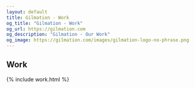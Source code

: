 ```yaml
---
layout: default
title: Gilmation - Work
og_title: "Gilmation - Work"
og_url: https://gilmation.com
og_description: "Gilmation - Our Work"
og_image: https://gilmation.com/images/gilmation-logo-no-phrase.png
---
```

<div class="content-header"></div>
<div class="pure-g page-content">
  <div class="pure-u-1 block">
    <h2>Work</h2>
  </div>
</div>
{% include work.html %}
<div class="pure-g page-content bottom-of-page-padding">
  <div class="pure-u-1 pure-u-lg-1-3 block">
  </div>
</div>